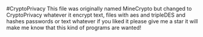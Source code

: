 #CryptoPrivacy
This file was originally named MineCrypto but changed to CryptoPrivacy whatever it encrypt text, files with aes and tripleDES and hashes passwords or text whatever if you liked it please give me a star it will make me know that this kind of programs are wanted!
